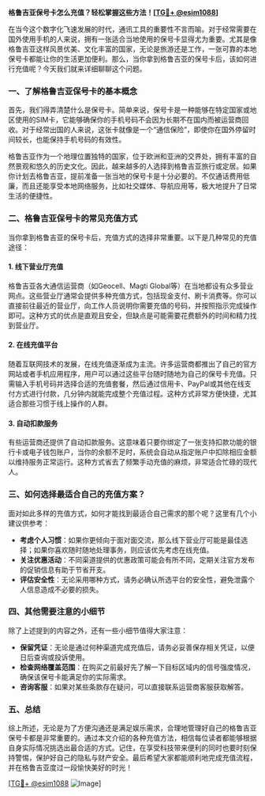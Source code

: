 **格鲁吉亚保号卡怎么充值？轻松掌握这些方法！[[TG💪+ @esim1088](https://t.me/s/esim1088)]**

在当今这个数字化飞速发展的时代，通讯工具的重要性不言而喻。对于经常需要在国外使用手机的人来说，拥有一张适合当地使用的保号卡显得尤为重要。尤其是像格鲁吉亚这样风景优美、文化丰富的国家，无论是旅游还是工作，一张可靠的本地保号卡都能让你的生活更加便利。那么，当你拿到格鲁吉亚的保号卡后，该如何进行充值呢？今天我们就来详细聊聊这个问题。

### 一、了解格鲁吉亚保号卡的基本概念

首先，我们得弄清楚什么是保号卡。简单来说，保号卡是一种能够在特定国家或地区使用的SIM卡，它能够确保你的手机号码不会因为长期不在国内而被运营商回收。对于经常出国的人来说，这张卡就像是一个“通信保险”，即使你在国外停留时间较长，也能保持手机号码的有效性。

格鲁吉亚作为一个地理位置独特的国家，位于欧洲和亚洲的交界处，拥有丰富的自然景观和悠久的历史文化。因此，越来越多的人选择到格鲁吉亚旅行或定居。如果你计划去格鲁吉亚，提前准备一张当地的保号卡是十分必要的。不仅通话费用低廉，而且还能享受本地网络服务，比如社交媒体、导航应用等，极大地提升了日常生活的便捷性。

### 二、格鲁吉亚保号卡的常见充值方式

当你拿到格鲁吉亚的保号卡后，充值方式的选择非常重要。以下是几种常见的充值途径：

#### 1. 线下营业厅充值

格鲁吉亚各大通信运营商（如Geocell、Magti Global等）在当地都设有众多营业网点。这些营业厅通常会提供多种充值方式，包括现金支付、刷卡消费等。你可以直接前往最近的营业厅，向工作人员说明你需要充值的号码，并按照指示完成操作即可。这种方式的优点是直观且安全，但缺点是可能需要花费额外的时间和精力找到营业厅。

#### 2. 在线充值平台

随着互联网技术的发展，在线充值逐渐成为主流。许多运营商都推出了自己的官方网站或者手机应用程序，用户可以通过这些平台随时随地为自己的保号卡充值。只需输入手机号码并选择合适的充值套餐，然后通过信用卡、PayPal或其他在线支付方式进行付款，几分钟内就能完成整个充值过程。这种方式非常方便快捷，尤其适合那些习惯于线上操作的人群。

#### 3. 自动扣款服务

有些运营商还提供了自动扣款服务。这意味着只要你绑定了一张支持扣款功能的银行卡或电子钱包账户，当你的余额不足时，系统会自动从指定账户中扣除相应金额以维持服务正常运行。这种方式省去了频繁手动充值的麻烦，非常适合忙碌的现代人。

### 三、如何选择最适合自己的充值方案？

面对如此多样的充值方式，如何才能找到最适合自己需求的那个呢？这里有几个小建议供参考：

- **考虑个人习惯**：如果你更倾向于面对面交流，那么线下营业厅可能是最佳选择；如果你喜欢随时随地处理事务，则应该优先考虑在线充值。
- **关注优惠活动**：不同渠道提供的优惠政策可能会有所不同，定期关注官方发布的促销信息有助于节省开支。
- **评估安全性**：无论采用哪种方式，请务必确认所选平台的安全性，避免泄露个人信息造成不必要的损失。

### 四、其他需要注意的小细节

除了上述提到的内容之外，还有一些小细节值得大家注意：

- **保留凭证**：无论是通过何种渠道完成充值后，请务必妥善保存相关凭证，以便日后查询或投诉使用。
- **检查网络覆盖范围**：在购买之前最好先了解一下目标区域内的信号强度情况，确保该保号卡能满足你的实际需求。
- **咨询客服**：如果对某些条款存在疑问，可以直接联系运营商客服获取解答。

### 五、总结

综上所述，无论是为了方便沟通还是满足娱乐需求，合理地管理好自己的格鲁吉亚保号卡都是非常重要的。通过本文介绍的各种充值方法，相信每位读者都能够根据自身实际情况挑选出最合适的方式。记住，在享受科技带来便利的同时也要时刻保持警惕，保护好自己的隐私与财产安全。最后希望大家都能顺利地完成充值流程，并在格鲁吉亚度过一段愉快美好的时光！

[[TG💪+ @esim1088](https://t.me/s/esim1088) ![Image](https://i.postimg.cc/4NQfJmqS/Snipaste-2025-05-13-00-14-12.png)]